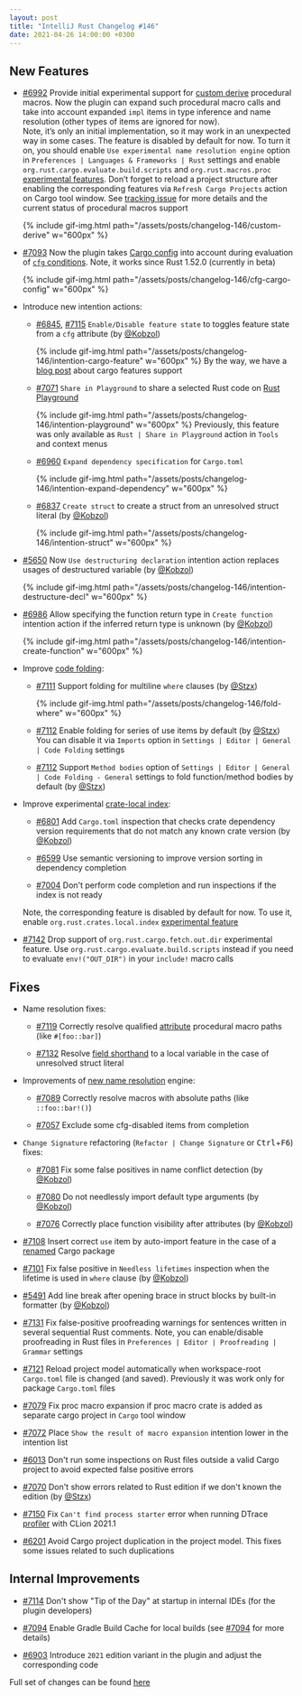 ```yaml
---
layout: post
title: "IntelliJ Rust Changelog #146"
date: 2021-04-26 14:00:00 +0300
---
```



## New Features

* [#6992] Provide initial experimental support for [custom derive]
  procedural macros. Now the plugin can expand such procedural macro calls and take into account expanded `impl` items
  in type inference and name resolution (other types of items are ignored for now).<br/>
  Note, it’s only an initial implementation,
  so it may work in an unexpected way in some cases. The feature is disabled by default for now. To turn it on, you
  should enable `Use experimental name resolution engine` option in `Preferences | Languages & Frameworks | Rust`
  settings and enable `org.rust.cargo.evaluate.build.scripts` and `org.rust.macros.proc` [experimental features][experimental features].
  Don’t forget to reload a project structure after enabling the corresponding features via `Refresh Cargo Projects`
  action on Cargo tool window. See [tracking issue](https://github.com/intellij-rust/intellij-rust/issues/6908) for
  more details and the current status of procedural macros support

  {% include gif-img.html path="/assets/posts/changelog-146/custom-derive" w="600px" %}

* [#7093] Now the plugin takes [Cargo config] into account during evaluation of [`cfg` conditions][cfg].
  Note, it works since Rust 1.52.0 (currently in beta)

  {% include gif-img.html path="/assets/posts/changelog-146/cfg-cargo-config" w="600px" %}

* Introduce new intention actions:

  * [#6845], [#7115] `Enable/Disable feature state` to toggles feature state from a `cfg` attribute (by [@Kobzol])

    {% include gif-img.html path="/assets/posts/changelog-146/intention-cargo-feature" w="600px" %}
    By the way, we have a [blog post][cargo features blogpost] about cargo features support

  * [#7071] `Share in Playground` to share a selected Rust code on [Rust Playground](https://play.rust-lang.org)

    {% include gif-img.html path="/assets/posts/changelog-146/intention-playground" w="600px" %}
    Previously, this feature was only available as `Rust | Share in Playground` action in `Tools` and context menus

  * [#6960] `Expand dependency specification` for `Cargo.toml`

    {% include gif-img.html path="/assets/posts/changelog-146/intention-expand-dependency" w="600px" %}

  * [#6837] `Create struct` to create a struct from an unresolved struct literal (by [@Kobzol])

    {% include gif-img.html path="/assets/posts/changelog-146/intention-struct" w="600px" %}

* [#5650] Now `Use destructuring declaration` intention action replaces usages of destructured variable (by [@Kobzol])

  {% include gif-img.html path="/assets/posts/changelog-146/intention-destructure-decl" w="600px" %}

* [#6986] Allow specifying the function return type in `Create function` intention action if the inferred return type
  is unknown (by [@Kobzol])

  {% include gif-img.html path="/assets/posts/changelog-146/intention-create-function" w="600px" %}

* Improve [code folding]:

  * [#7111] Support folding for multiline `where` clauses (by [@Stzx])

    {% include gif-img.html path="/assets/posts/changelog-146/fold-where" w="600px" %}

  * [#7112] Enable folding for series of use items by default (by [@Stzx])<br>
    You can disable it via `Imports` option in `Settings | Editor | General | Code Folding` settings

  * [#7112] Support `Method bodies` option of `Settings | Editor | General | Code Folding - General` settings
    to fold function/method bodies by default (by [@Stzx])

* Improve experimental [crate-local index](https://github.com/intellij-rust/intellij-rust/issues/6463):

  * [#6801] Add `Cargo.toml` inspection that checks crate dependency version requirements that do not match any known
    crate version (by [@Kobzol])

  * [#6599] Use semantic versioning to improve version sorting in dependency completion

  * [#7004] Don't perform code completion and run inspections if the index is not ready

  Note, the corresponding feature is disabled by default for now. To use it, enable
  `org.rust.crates.local.index` [experimental feature][experimental features]

* [#7142] Drop support of `org.rust.cargo.fetch.out.dir` experimental feature.
  Use `org.rust.cargo.evaluate.build.scripts` instead if you need to evaluate
  `env!("OUT_DIR")` in your `include!` macro calls

## Fixes

* Name resolution fixes:

  * [#7119] Correctly resolve qualified [attribute](https://doc.rust-lang.org/reference/procedural-macros.html#attribute-macros)
    procedural macro paths (like `#[foo::bar]`)

  * [#7132] Resolve [field shorthand](https://doc.rust-lang.org/edition-guide/rust-2018/data-types/field-init-shorthand.html)
    to a local variable in the case of unresolved struct literal

* Improvements of [new name resolution](https://github.com/intellij-rust/intellij-rust/issues/6217) engine:

  * [#7089] Correctly resolve macros with absolute paths (like `::foo::bar!()`)

  * [#7057] Exclude some cfg-disabled items from completion

* `Change Signature` refactoring (`Refactor | Change Signature` or <kbd>Ctrl</kbd>+<kbd>F6</kbd>) fixes:

  * [#7081] Fix some false positives in name conflict detection (by [@Kobzol])

  * [#7080] Do not needlessly import default type arguments (by [@Kobzol])

  * [#7076] Correctly place function visibility after attributes (by [@Kobzol])

* [#7108] Insert correct `use` item by auto-import feature in the case of a
  [renamed](https://doc.rust-lang.org/cargo/reference/specifying-dependencies.html#renaming-dependencies-in-cargotoml)
  Cargo package

* [#7101] Fix false positive in `Needless lifetimes` inspection when the lifetime is used in `where` clause (by [@Kobzol])

* [#5491] Add line break after opening brace in struct blocks by built-in formatter (by [@Kobzol])

* [#7131] Fix false-positive proofreading warnings for sentences written in several sequential Rust comments.
  Note, you can enable/disable proofreading in Rust files in `Preferences | Editor | Proofreading | Grammar` settings

* [#7121] Reload project model automatically when workspace-root `Cargo.toml` file is changed (and saved).
  Previously it was work only for package `Cargo.toml` files

* [#7079] Fix proc macro expansion if proc macro crate is added as separate cargo project in `Cargo` tool window

* [#7072] Place `Show the result of macro expansion` intention lower in the intention list

* [#6013] Don't run some inspections on Rust files outside a valid Cargo project to avoid expected false positive errors

* [#7070] Don't show errors related to Rust edition if we don't known the edition (by [@Stzx])

* [#7150] Fix `Can't find process starter` error when running DTrace
  [profiler](https://plugins.jetbrains.com/plugin/8182-rust/docs/rust-profiler.html) with CLion 2021.1

* [#6201] Avoid Cargo project duplication in the project model. This fixes some issues related to such duplications

## Internal Improvements

* [#7114] Don't show "Tip of the Day" at startup in internal IDEs (for the plugin developers)

* [#7094] Enable Gradle Build Cache for local builds
  (see [#7094](https://github.com/intellij-rust/intellij-rust/pull/7094) for more details)

* [#6903] Introduce `2021` edition variant in the plugin and adjust the corresponding code

Full set of changes can be found [here](https://github.com/intellij-rust/intellij-rust/milestone/54?closed=1)

[@Kobzol]: https://github.com/Kobzol
[@Stzx]: https://github.com/Stzx

[#5491]: https://github.com/intellij-rust/intellij-rust/pull/5491
[#5650]: https://github.com/intellij-rust/intellij-rust/pull/5650
[#6013]: https://github.com/intellij-rust/intellij-rust/pull/6013
[#6201]: https://github.com/intellij-rust/intellij-rust/pull/6201
[#6599]: https://github.com/intellij-rust/intellij-rust/pull/6599
[#6801]: https://github.com/intellij-rust/intellij-rust/pull/6801
[#6837]: https://github.com/intellij-rust/intellij-rust/pull/6837
[#6845]: https://github.com/intellij-rust/intellij-rust/pull/6845
[#6903]: https://github.com/intellij-rust/intellij-rust/pull/6903
[#6960]: https://github.com/intellij-rust/intellij-rust/pull/6960
[#6986]: https://github.com/intellij-rust/intellij-rust/pull/6986
[#6992]: https://github.com/intellij-rust/intellij-rust/pull/6992
[#7004]: https://github.com/intellij-rust/intellij-rust/pull/7004
[#7046]: https://github.com/intellij-rust/intellij-rust/pull/7046
[#7057]: https://github.com/intellij-rust/intellij-rust/pull/7057
[#7070]: https://github.com/intellij-rust/intellij-rust/pull/7070
[#7071]: https://github.com/intellij-rust/intellij-rust/pull/7071
[#7072]: https://github.com/intellij-rust/intellij-rust/pull/7072
[#7076]: https://github.com/intellij-rust/intellij-rust/pull/7076
[#7079]: https://github.com/intellij-rust/intellij-rust/pull/7079
[#7080]: https://github.com/intellij-rust/intellij-rust/pull/7080
[#7081]: https://github.com/intellij-rust/intellij-rust/pull/7081
[#7089]: https://github.com/intellij-rust/intellij-rust/pull/7089
[#7093]: https://github.com/intellij-rust/intellij-rust/pull/7093
[#7094]: https://github.com/intellij-rust/intellij-rust/pull/7094
[#7100]: https://github.com/intellij-rust/intellij-rust/pull/7100
[#7101]: https://github.com/intellij-rust/intellij-rust/pull/7101
[#7108]: https://github.com/intellij-rust/intellij-rust/pull/7108
[#7111]: https://github.com/intellij-rust/intellij-rust/pull/7111
[#7112]: https://github.com/intellij-rust/intellij-rust/pull/7112
[#7114]: https://github.com/intellij-rust/intellij-rust/pull/7114
[#7115]: https://github.com/intellij-rust/intellij-rust/pull/7115
[#7119]: https://github.com/intellij-rust/intellij-rust/pull/7119
[#7121]: https://github.com/intellij-rust/intellij-rust/pull/7121
[#7131]: https://github.com/intellij-rust/intellij-rust/pull/7131
[#7132]: https://github.com/intellij-rust/intellij-rust/pull/7132
[#7142]: https://github.com/intellij-rust/intellij-rust/pull/7142
[#7150]: https://github.com/intellij-rust/intellij-rust/pull/7150

[custom derive]: https://doc.rust-lang.org/reference/procedural-macros.html#derive-macros
[experimental features]: https://plugins.jetbrains.com/plugin/8182-rust/docs/rust-faq.html#experimental-features
[Cargo config]: https://doc.rust-lang.org/cargo/reference/config.html
[cfg]: https://doc.rust-lang.org/reference/conditional-compilation.html
[cargo features blogpost]: https://blog.jetbrains.com/clion/2020/10/intellij-rust-new-functionality-for-cargo-features/
[code folding]: https://www.jetbrains.com/help/idea/working-with-source-code.html#code_folding
